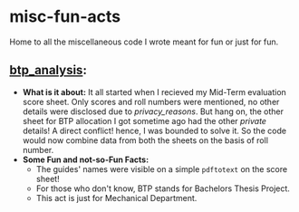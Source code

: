 # misc-fun-acts
Home to all the miscellaneous code I wrote meant for fun or just for fun.

## [btp_analysis](btp_analysis):
  * **What is it about:** It all started when I recieved my Mid-Term evaluation score sheet. Only scores and roll numbers were mentioned, no other details were disclosed due to *privacy_reasons*. But hang on, the other sheet for BTP allocation I got sometime ago had the other *private* details! A direct conflict! hence, I was bounded to solve it. So the code would now combine data from both the sheets on the basis of roll number.
  * **Some Fun and not-so-Fun Facts:**
    * The guides' names were visible on a simple `pdftotext` on the score sheet!
    * For those who don't know, BTP stands for Bachelors Thesis Project.
    * This act is just for Mechanical Department.
